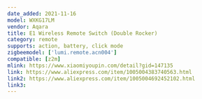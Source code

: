 ```yaml
---
date_added: 2021-11-16
model: WXKG17LM
vendor: Aqara
title: E1 Wireless Remote Switch (Double Rocker)
category: remote
supports: action, battery, click mode
zigbeemodel: ['lumi.remote.acn004']
compatible: [z2m]
mlink: https://www.xiaomiyoupin.com/detail?gid=147135
link: https://www.aliexpress.com/item/1005004383740563.html
link2: https://www.aliexpress.com/item/1005004692452102.html
link3: 
---
```

 
